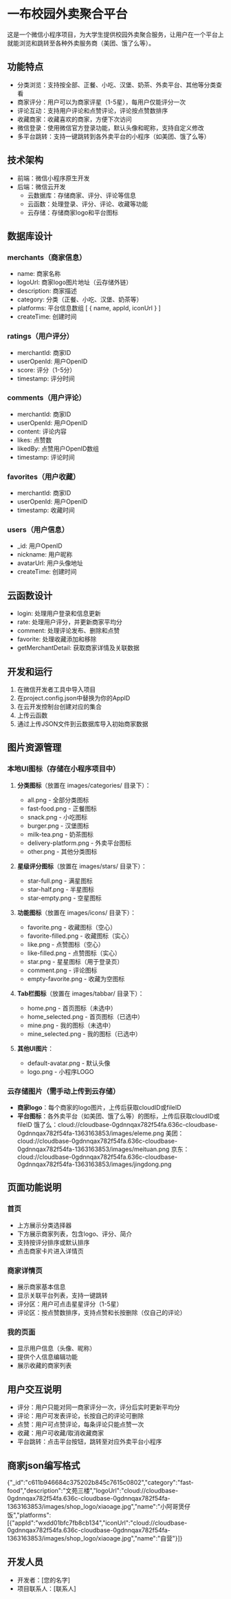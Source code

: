 # 一布校园外卖聚合平台

这是一个微信小程序项目，为大学生提供校园外卖聚合服务，让用户在一个平台上就能浏览和跳转至各种外卖服务商（美团、饿了么等）。

## 功能特点

- 分类浏览：支持按全部、正餐、小吃、汉堡、奶茶、外卖平台、其他等分类查看
- 商家评分：用户可以为商家评星（1-5星），每用户仅能评分一次
- 评论互动：支持用户评论和点赞评论，评论按点赞数排序
- 收藏商家：收藏喜欢的商家，方便下次访问
- 微信登录：使用微信官方登录功能，默认头像和昵称，支持自定义修改
- 多平台跳转：支持一键跳转到各外卖平台的小程序（如美团、饿了么等）

## 技术架构

- 前端：微信小程序原生开发
- 后端：微信云开发
  - 云数据库：存储商家、评分、评论等信息
  - 云函数：处理登录、评分、评论、收藏等功能
  - 云存储：存储商家logo和平台图标

## 数据库设计

### merchants（商家信息）
- name: 商家名称
- logoUrl: 商家logo图片地址（云存储外链）
- description: 商家描述
- category: 分类（正餐、小吃、汉堡、奶茶等）
- platforms: 平台信息数组 [ { name, appId, iconUrl } ]
- createTime: 创建时间

### ratings（用户评分）
- merchantId: 商家ID
- userOpenId: 用户OpenID
- score: 评分（1-5分）
- timestamp: 评分时间

### comments（用户评论）
- merchantId: 商家ID
- userOpenId: 用户OpenID
- content: 评论内容
- likes: 点赞数
- likedBy: 点赞用户OpenID数组
- timestamp: 评论时间

### favorites（用户收藏）
- merchantId: 商家ID
- userOpenId: 用户OpenID
- timestamp: 收藏时间

### users（用户信息）
- _id: 用户OpenID
- nickname: 用户昵称
- avatarUrl: 用户头像地址
- createTime: 创建时间

## 云函数设计

- login: 处理用户登录和信息更新
- rate: 处理用户评分，并更新商家平均分
- comment: 处理评论发布、删除和点赞
- favorite: 处理收藏添加和移除
- getMerchantDetail: 获取商家详情及关联数据

## 开发和运行

1. 在微信开发者工具中导入项目
2. 在project.config.json中替换为你的AppID
3. 在云开发控制台创建对应的集合
4. 上传云函数
5. 通过上传JSON文件到云数据库导入初始商家数据

## 图片资源管理

### 本地UI图标（存储在小程序项目中）

1. **分类图标**（放置在 images/categories/ 目录下）：
   - all.png - 全部分类图标
   - fast-food.png - 正餐图标
   - snack.png - 小吃图标
   - burger.png - 汉堡图标
   - milk-tea.png - 奶茶图标
   - delivery-platform.png - 外卖平台图标
   - other.png - 其他分类图标

2. **星级评分图标**（放置在 images/stars/ 目录下）：
   - star-full.png - 满星图标
   - star-half.png - 半星图标
   - star-empty.png - 空星图标

3. **功能图标**（放置在 images/icons/ 目录下）：
   - favorite.png - 收藏图标（空心）
   - favorite-filled.png - 收藏图标（实心）
   - like.png - 点赞图标（空心）
   - like-filled.png - 点赞图标（实心）
   - star.png - 星星图标（用于登录页）
   - comment.png - 评论图标
   - empty-favorite.png - 收藏为空图标

4. **Tab栏图标**（放置在 images/tabbar/ 目录下）：
   - home.png - 首页图标（未选中）
   - home_selected.png - 首页图标（已选中）
   - mine.png - 我的图标（未选中）
   - mine_selected.png - 我的图标（已选中）

5. **其他UI图片**：
   - default-avatar.png - 默认头像
   - logo.png - 小程序LOGO

### 云存储图片（需手动上传到云存储）

- **商家logo**：每个商家的logo图片，上传后获取cloudID或fileID
- **平台图标**：各外卖平台（如美团、饿了么等）的图标，上传后获取cloudID或fileID
饿了么：cloud://cloudbase-0gdnnqax782f54fa.636c-cloudbase-0gdnnqax782f54fa-1363163853/images/eleme.png
美团：cloud://cloudbase-0gdnnqax782f54fa.636c-cloudbase-0gdnnqax782f54fa-1363163853/images/meituan.png
京东：	cloud://cloudbase-0gdnnqax782f54fa.636c-cloudbase-0gdnnqax782f54fa-1363163853/images/jingdong.png

## 页面功能说明

### 首页
- 上方展示分类选择器
- 下方展示商家列表，包含logo、评分、简介
- 支持按评分排序或默认排序
- 点击商家卡片进入详情页

### 商家详情页
- 展示商家基本信息
- 显示关联平台列表，支持一键跳转
- 评分区：用户可点击星星评分（1-5星）
- 评论区：按点赞数排序，支持点赞和长按删除（仅自己的评论）

### 我的页面
- 显示用户信息（头像、昵称）
- 提供个人信息编辑功能
- 展示收藏的商家列表

## 用户交互说明

- 评分：用户只能对同一商家评分一次，评分后实时更新平均分
- 评论：用户可发表评论，长按自己的评论可删除
- 点赞：用户可点赞评论，每条评论只能点赞一次
- 收藏：用户可收藏/取消收藏商家
- 平台跳转：点击平台按钮，跳转至对应外卖平台小程序

## 商家json编写格式
{"_id":"c611b946684c375202b845c7615c0802","category":"fast-food","description":"文苑三楼","logoUrl":"cloud://cloudbase-0gdnnqax782f54fa.636c-cloudbase-0gdnnqax782f54fa-1363163853/images/shop_logo/xiaoage.jpg","name":"小阿哥煲仔饭","platforms":[{"appId":"wxdd01bfc7fb8cb134","iconUrl":"cloud://cloudbase-0gdnnqax782f54fa.636c-cloudbase-0gdnnqax782f54fa-1363163853/images/shop_logo/xiaoage.jpg","name":"自营"}]}


## 开发人员

- 开发者：[您的名字]
- 项目联系人：[联系人] 